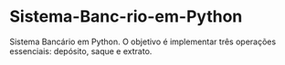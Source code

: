 # Sistema-Banc-rio-em-Python
Sistema Bancário em Python. O objetivo é implementar três operações essenciais: depósito, saque e extrato. 
